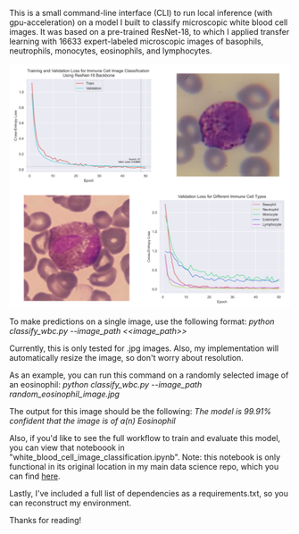 This is a small command-line interface (CLI) to run local inference (with gpu-acceleration) on a model I built to classify microscopic white blood cell images. It was based on a pre-trained ResNet-18, to which I applied transfer learning with 16633 expert-labeled microscopic images of basophils, neutrophils, monocytes, eosinophils, and lymphocytes. 

![Immune Cell Image Classification Figure](immune_cell_image_classification_figure.png)

To make predictions on a single image, use the following format:
<i>python classify_wbc.py --image_path <<image_path>></i>

Currently, this is only tested for .jpg images. Also, my implementation will automatically resize the image, so don't worry about resolution. 

As an example, you can run this command on a randomly selected image of an eosinophil: <i>python classify_wbc.py --image_path random_eosinophil_image.jpg</i>

The output for this image should be the following:
<i>The model is 99.91% confident that the image is of a(n) Eosinophil</i>

Also, if you'd like to see the full workflow to train and evaluate this model, you can view that noteboook in "white_blood_cell_image_classification.ipynb". Note: this notebook is only functional in its original location in my main data science repo, which you can find <a target="_blank" href="https://github.com/cgeils25/Data_Science_Projects/tree/main">here</a>.

Lastly, I've included a full list of dependencies as a requirements.txt, so you can reconstruct my environment.

Thanks for reading!



